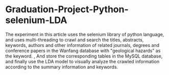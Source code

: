 # Graduation-Project-Python-selenium-LDA
The experiment in this article uses the selenium library of python language, and uses multi-threading to crawl and search the titles, abstracts, keywords, authors and other information of related journals, degrees and conference papers in the Wanfang database with "geological hazards" as the keyword. , And store the corresponding tables in the MySQL database, and finally use the LDA model to visually analyze the crawled information according to the summary information and keywords.

